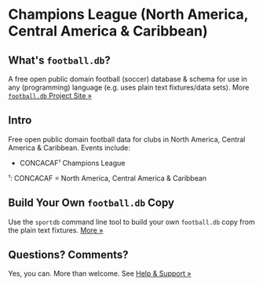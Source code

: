 # Champions League (North America, Central America & Caribbean)

## What's `football.db`?

A free open public domain football (soccer) database & schema
for use in any (programming) language
(e.g. uses plain text fixtures/data sets).
More [`football.db` Project Site »](http://openfootball.github.io)

## Intro

Free open public domain football data for clubs in North America,
Central America & Caribbean. Events include:

- CONCACAF¹ Champions League 

<!-- footnotes "handmade" -->

¹: CONCACAF = North America, Central America & Caribbean


## Build Your Own `football.db` Copy

Use the `sportdb` command line tool to build your own `football.db` copy
from the plain text fixtures. [More »](https://github.com/openfootball/datafile)



## Questions? Comments?

Yes, you can. More than welcome.
See [Help & Support »](https://github.com/openfootball/help)
